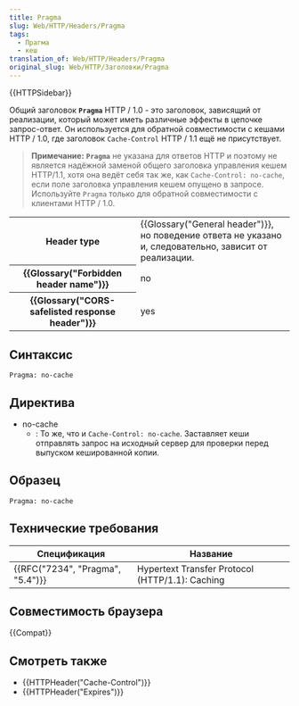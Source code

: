 ```yaml
---
title: Pragma
slug: Web/HTTP/Headers/Pragma
tags:
  - Прагма
  - кеш
translation_of: Web/HTTP/Headers/Pragma
original_slug: Web/HTTP/Заголовки/Pragma
---
```


{{HTTPSidebar}}

Общий заголовок **`Pragma`** HTTP / 1.0 - это заголовок, зависящий от реализации, который может иметь различные эффекты в цепочке запрос-ответ. Он используется для обратной совместимости с кешами HTTP / 1.0, где заголовок `Cache-Control` HTTP / 1.1 ещё не присутствует.

> **Примечание:** **`Pragma`** не указана для ответов HTTP и поэтому не является надёжной заменой общего заголовка управления кешем HTTP/1.1, хотя она ведёт себя так же, как `Cache-Control: no-cache`, если поле заголовка управления кешем опущено в запросе. Используйте `Pragma` только для обратной совместимости с клиентами HTTP / 1.0.

<table class="properties">
  <tbody>
    <tr>
      <th scope="row">Header type</th>
      <td>
        {{Glossary("General header")}}, но поведение ответа не указано
        и, следовательно, зависит от реализации.
      </td>
    </tr>
    <tr>
      <th scope="row">{{Glossary("Forbidden header name")}}</th>
      <td>no</td>
    </tr>
    <tr>
      <th scope="row">
        {{Glossary("CORS-safelisted response header")}}
      </th>
      <td>yes</td>
    </tr>
  </tbody>
</table>

## Синтаксис

```
Pragma: no-cache
```

## Директива

- no-cache
  - : То же, что и `Cache-Control: no-cache`. Заставляет кеши отправлять запрос на исходный сервер для проверки перед выпуском кешированной копии.

## Образец

```
Pragma: no-cache
```

## Технические требования

| Спецификация                                 | Название                                        |
| -------------------------------------------- | ----------------------------------------------- |
| {{RFC("7234", "Pragma", "5.4")}} | Hypertext Transfer Protocol (HTTP/1.1): Caching |

## Совместимость браузера

{{Compat}}

## Смотреть также

- {{HTTPHeader("Cache-Control")}}
- {{HTTPHeader("Expires")}}

